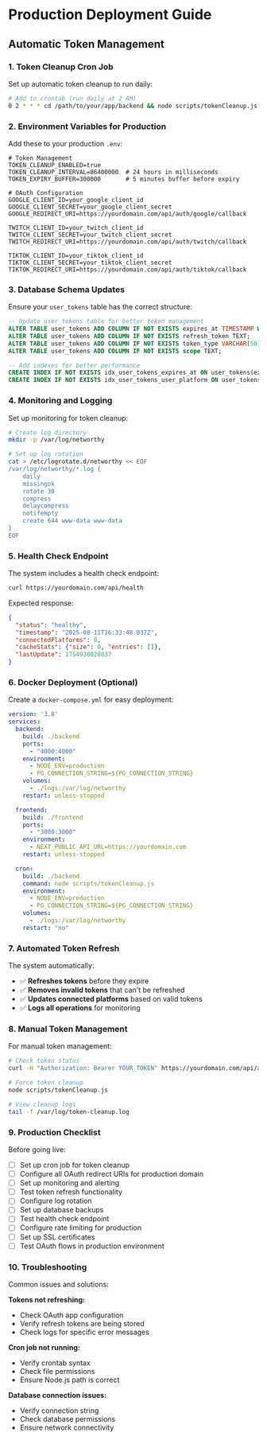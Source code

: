 # Production Deployment Guide

## Automatic Token Management

### 1. Token Cleanup Cron Job

Set up automatic token cleanup to run daily:

```bash
# Add to crontab (run daily at 2 AM)
0 2 * * * cd /path/to/your/app/backend && node scripts/tokenCleanup.js >> /var/log/token-cleanup.log 2>&1
```

### 2. Environment Variables for Production

Add these to your production `.env`:

```env
# Token Management
TOKEN_CLEANUP_ENABLED=true
TOKEN_CLEANUP_INTERVAL=86400000  # 24 hours in milliseconds
TOKEN_EXPIRY_BUFFER=300000       # 5 minutes buffer before expiry

# OAuth Configuration
GOOGLE_CLIENT_ID=your_google_client_id
GOOGLE_CLIENT_SECRET=your_google_client_secret
GOOGLE_REDIRECT_URI=https://yourdomain.com/api/auth/google/callback

TWITCH_CLIENT_ID=your_twitch_client_id
TWITCH_CLIENT_SECRET=your_twitch_client_secret
TWITCH_REDIRECT_URI=https://yourdomain.com/api/auth/twitch/callback

TIKTOK_CLIENT_ID=your_tiktok_client_id
TIKTOK_CLIENT_SECRET=your_tiktok_client_secret
TIKTOK_REDIRECT_URI=https://yourdomain.com/api/auth/tiktok/callback
```

### 3. Database Schema Updates

Ensure your `user_tokens` table has the correct structure:

```sql
-- Update user_tokens table for better token management
ALTER TABLE user_tokens ADD COLUMN IF NOT EXISTS expires_at TIMESTAMP WITH TIME ZONE;
ALTER TABLE user_tokens ADD COLUMN IF NOT EXISTS refresh_token TEXT;
ALTER TABLE user_tokens ADD COLUMN IF NOT EXISTS token_type VARCHAR(50);
ALTER TABLE user_tokens ADD COLUMN IF NOT EXISTS scope TEXT;

-- Add indexes for better performance
CREATE INDEX IF NOT EXISTS idx_user_tokens_expires_at ON user_tokens(expires_at);
CREATE INDEX IF NOT EXISTS idx_user_tokens_user_platform ON user_tokens(user_id, platform);
```

### 4. Monitoring and Logging

Set up monitoring for token cleanup:

```bash
# Create log directory
mkdir -p /var/log/networthy

# Set up log rotation
cat > /etc/logrotate.d/networthy << EOF
/var/log/networthy/*.log {
    daily
    missingok
    rotate 30
    compress
    delaycompress
    notifempty
    create 644 www-data www-data
}
EOF
```

### 5. Health Check Endpoint

The system includes a health check endpoint:

```bash
curl https://yourdomain.com/api/health
```

Expected response:
```json
{
  "status": "healthy",
  "timestamp": "2025-08-11T16:33:48.037Z",
  "connectedPlatforms": 0,
  "cacheStats": {"size": 0, "entries": []},
  "lastUpdate": 1754930028037
}
```

### 6. Docker Deployment (Optional)

Create a `docker-compose.yml` for easy deployment:

```yaml
version: '3.8'
services:
  backend:
    build: ./backend
    ports:
      - "4000:4000"
    environment:
      - NODE_ENV=production
      - PG_CONNECTION_STRING=${PG_CONNECTION_STRING}
    volumes:
      - ./logs:/var/log/networthy
    restart: unless-stopped

  frontend:
    build: ./frontend
    ports:
      - "3000:3000"
    environment:
      - NEXT_PUBLIC_API_URL=https://yourdomain.com
    restart: unless-stopped

  cron:
    build: ./backend
    command: node scripts/tokenCleanup.js
    environment:
      - NODE_ENV=production
      - PG_CONNECTION_STRING=${PG_CONNECTION_STRING}
    volumes:
      - ./logs:/var/log/networthy
    restart: "no"
```

### 7. Automated Token Refresh

The system automatically:
- ✅ **Refreshes tokens** before they expire
- ✅ **Removes invalid tokens** that can't be refreshed
- ✅ **Updates connected platforms** based on valid tokens
- ✅ **Logs all operations** for monitoring

### 8. Manual Token Management

For manual token management:

```bash
# Check token status
curl -H "Authorization: Bearer YOUR_TOKEN" https://yourdomain.com/api/auth/status-token

# Force token cleanup
node scripts/tokenCleanup.js

# View cleanup logs
tail -f /var/log/token-cleanup.log
```

### 9. Production Checklist

Before going live:

- [ ] Set up cron job for token cleanup
- [ ] Configure all OAuth redirect URIs for production domain
- [ ] Set up monitoring and alerting
- [ ] Test token refresh functionality
- [ ] Configure log rotation
- [ ] Set up database backups
- [ ] Test health check endpoint
- [ ] Configure rate limiting for production
- [ ] Set up SSL certificates
- [ ] Test OAuth flows in production environment

### 10. Troubleshooting

Common issues and solutions:

**Tokens not refreshing:**
- Check OAuth app configuration
- Verify refresh tokens are being stored
- Check logs for specific error messages

**Cron job not running:**
- Verify crontab syntax
- Check file permissions
- Ensure Node.js path is correct

**Database connection issues:**
- Verify connection string
- Check database permissions
- Ensure network connectivity
